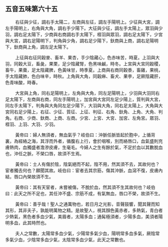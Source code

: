 ## 五音五味第六十五

<p>&emsp;&emsp;
右征與少征，調右手太陽二，左商與左征，調左手陽明上。少征與大宮，調左手陽明上，右角與大角，調右手少陽下。大征與少征，調左手太陽上，眾羽與少羽，調右足太陽下，少商與右商調右手太陽下，桎羽與眾羽，調右足太陽下，少宮與大宮，調右足陽明下，判角與少角，調右足少陽下，釱商與上商，調右足陽明下，釱商與上角，調左足太陽下。
</p>
<p>&emsp;&emsp;
上征與右征同穀麥、畜羊、果杏，手少陰藏心，色赤味苦，時夏。上羽與大羽，同穀大豆，畜彘，果栗，足少陰藏腎，色黑味鹹，時冬。上宮與大宮同穀稷，畜牛，果棗，足太陰藏脾，色黃味甘，時季夏。上商與右商同穀黍，畜雞，果桃，手太陰藏肺，色白味辛，時秋。上角與大角，同穀麻、畜犬、果李，足厥陰藏肝，色青味酸，時春。
</p>
<p>&emsp;&emsp;
大宮與上角，同右足陽明上，左角與大角，同左足陽明上，少羽與大羽同右足太陽下，左商與右商，同左手陽明上，加宮與大宮同左足少陽上，質判與大宮，同左手太陽下，判角與大角同左足少陽下，大羽與大角，同右足太陽上，大角與大宮同右足少陽上，右征、少征、質征、上征、判征、右角、釱角、上角、大角、判角。右商、少商、釱商、上商、左商。少宮、上宮、大宮、加宮、左角宮。眾羽、桎羽、上羽、大羽、少羽。
</p>
<p>&emsp;&emsp;
黃帝曰：婦人無須者，無血氣乎？岐伯曰：沖脈任脈皆起於胞中，上循背裏，為經絡之海，其浮而外者，循腹右上行，會於咽喉，別而絡唇口，血氣盛則充膚熱肉，血獨盛者澹滲皮膚，生毫毛。今婦人之生有餘於氣，不足於血以其數脫血也，沖任之脈，不榮口唇，故須不生焉。
</p>
<p>&emsp;&emsp;
黃帝曰：士人有傷於陰，陰氣絕而不起，陰不用，然其須不去，其故何也？宦者獨去何也？願聞其故。岐伯曰：宦者去其宗筋，傷其沖脈，血瀉不復，皮膚內結，唇口內榮故須不生。
</p>
<p>&emsp;&emsp;
黃帝曰：其有天宦者，未嘗被傷，不脫於血，然其須不生其故何也？岐伯曰：此天之所不足也，其任沖不盛、宗筋不成，有氣無血，唇口不榮，故須不生。
</p>
<p>&emsp;&emsp;
黃帝曰：善乎哉！聖人之通萬物也，若日月之光影，音聲鼓響，聞其聲而知其形，其非夫子，孰能明萬物之精。是故聖人，視其顏色黃赤者，多熱氣，青白者少熱氣，黑色者多血少氣，美眉者，太陽多血；通髯極須者，少陽多血，美須者陽明多血，此其時然也。
</p>
<p>&emsp;&emsp;
夫人之常數，太陽常多血少氣，少陽常多氣少血，陽明常多血多氣，厥陰常多氣少血，少陰常多血少氣，太陰常多血少氣，此天之常數也。
</p>